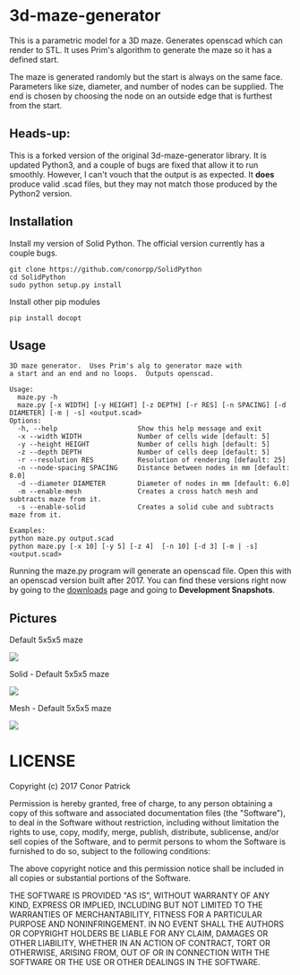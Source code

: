 # 3d-maze-generator

This is a parametric model for a 3D maze.  Generates openscad which can render
to STL.  It uses Prim's algorithm to generate the maze so it has a defined
start.

The maze is generated randomly but the start is always on the same face.
Parameters like size, diameter, and number of nodes can be supplied.  The end is 
chosen by choosing the node on an outside edge that is furthest from the start.

## Heads-up:

This is a forked version of the original 3d-maze-generator library. It is updated Python3, and a couple of bugs are fixed that allow it to run smoothly. However, I can't vouch that the output is as expected. It **does** produce valid .scad files, but they may not match those produced by the Python2 version.

## Installation

Install my version of Solid Python.  The official version currently has a couple bugs.

```
git clone https://github.com/conorpp/SolidPython
cd SolidPython
sudo python setup.py install
```

Install other pip modules

```
pip install docopt
```

## Usage

```
3D maze generator.  Uses Prim's alg to generator maze with
a start and an end and no loops.  Outputs openscad.

Usage:
  maze.py -h
  maze.py [-x WIDTH] [-y HEIGHT] [-z DEPTH] [-r RES] [-n SPACING] [-d DIAMETER] [-m | -s] <output.scad>
Options:
  -h, --help                    Show this help message and exit
  -x --width WIDTH              Number of cells wide [default: 5]
  -y --height HEIGHT            Number of cells high [default: 5]
  -z --depth DEPTH              Number of cells deep [default: 5]
  -r --resolution RES           Resolution of rendering [default: 25]
  -n --node-spacing SPACING     Distance between nodes in mm [default: 8.0]
  -d --diameter DIAMETER        Diameter of nodes in mm [default: 6.0]
  -m --enable-mesh              Creates a cross hatch mesh and subtracts maze from it.
  -s --enable-solid             Creates a solid cube and subtracts maze from it.

Examples:
python maze.py output.scad
python maze.py [-x 10] [-y 5] [-z 4]  [-n 10] [-d 3] [-m | -s] <output.scad>
```

Running the maze.py program will generate an openscad file.  Open this with an openscad version
built after 2017.  You can find these versions right now by going to the [downloads](http://www.openscad.org/downloads.html) page
and going to **Development Snapshots**.

## Pictures

Default 5x5x5 maze

![](/pics/skel.PNG)

Solid - Default 5x5x5 maze

![](/pics/solid.PNG)

Mesh - Default 5x5x5 maze

![](/pics/mesh.PNG)

# LICENSE

Copyright (c) 2017 Conor Patrick

Permission is hereby granted, free of charge, to any person obtaining a copy
of this software and associated documentation files (the "Software"), to deal
in the Software without restriction, including without limitation the rights
to use, copy, modify, merge, publish, distribute, sublicense, and/or sell
copies of the Software, and to permit persons to whom the Software is
furnished to do so, subject to the following conditions:

The above copyright notice and this permission notice shall be included in all
copies or substantial portions of the Software.

THE SOFTWARE IS PROVIDED "AS IS", WITHOUT WARRANTY OF ANY KIND, EXPRESS OR
IMPLIED, INCLUDING BUT NOT LIMITED TO THE WARRANTIES OF MERCHANTABILITY,
FITNESS FOR A PARTICULAR PURPOSE AND NONINFRINGEMENT. IN NO EVENT SHALL THE
AUTHORS OR COPYRIGHT HOLDERS BE LIABLE FOR ANY CLAIM, DAMAGES OR OTHER
LIABILITY, WHETHER IN AN ACTION OF CONTRACT, TORT OR OTHERWISE, ARISING FROM,
OUT OF OR IN CONNECTION WITH THE SOFTWARE OR THE USE OR OTHER DEALINGS IN THE
SOFTWARE.

